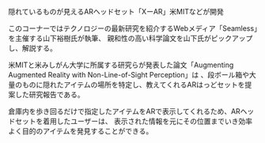 隠れているものが見えるARヘッドセット「XーAR」米MITなどが開発


このコーナーではテクノロジーの最新研究を紹介するWebメディア「Seamless」を主催する山下裕樹氏が執筆、
親和性の高い科学論文を山下氏がピックアップし、解説する。

米MITと米みしがん大学に所属する研究らが発表した論文「Augmenting Augmented Reality with Non-Line-of-Sight Perception」は
、段ボール箱や大量のものに隠れたアイテムの場所を特定し、教えてくれるARはっどセットを提案した研究報告である。

倉庫内を歩き回るだけで指定したアイテムをARで表示してくれるため、ARヘッドセットを着用したユーザーは、
表示された情報を元にその位置までいき効率よく目的のアイテムを発見することができる。

